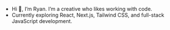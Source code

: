 - Hi 👋, I’m Ryan. I’m a creative who likes working with code.
- Currently exploring React, Next.js, Tailwind CSS, and full-stack JavaScript development.

<!---
ryanleichty/ryanleichty is a ✨ special ✨ repository because its `README.md` (this file) appears on your GitHub profile.
You can click the Preview link to take a look at your changes.
--->
